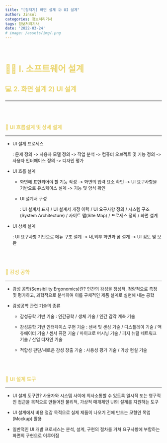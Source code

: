 ```yaml
---
title: "[정처기] 화면 설계 ② UI 설계"
author: Jinsol
categories: 정보처리기사
tags: 정보처리기사
date: '2022-03-24'
# image: /assets/img/.png
---
```


<br>

# <span style="color:#EBD671">**👩‍💻 Ⅰ. 소프트웨어 설계**</span>
## <span style="color:#EBD671">**💻 2. 화면 설계 2) UI 설계**</span>
<hr>

<br> 
<br> 

### <span style="color:#EBD671">**🔎 UI 흐름설계 및 상세 설계**</span>
<hr>

- UI 설계 프로세스

    : 문제 정의 -> 사용자 모델 정의 -> 작업 분석 -> 컴퓨터 오브젝트 및 기능 정의 -> 사용자 인터페이스 정의 -> 디자인 평가

- UI 흐름 설계

    - 화면에 표현되어야 할 기능 작성 -> 화면의 입력 요소 확인 -> UI 요구사항을 기반으로 유스케이스 설계 -> 기능 및 양식 확인

    - UI 설계서 구성 
    
        : UI 설계서 표지 / UI 설계서 개정 이력 / UI 요구사항 정의 / 시스템 구조(System Architecture) / 사이트 맵(Site Map) / 프로세스 정의 / 화면 설계

- UI 상세 설계

    : UI 요구사항 기반으로 메뉴 구조 설계 -> 내,외부 화면과 폼 설계 -> UI 검토 및 보완
    
<br> 
<br> 

### <span style="color:#EBD671">**🔎 감성 공학**</span>
<hr>

- 감성 공학(Sensibility Ergonomics)란? 인간의 감성을 정성적, 정량적으로 측정 및 평가하고, 과학적으로 분석하여 이를 구체적인 제품 설계로 실현해 내는 공학

- 감성공학 관련 기술의 종류

    - 감성공학 기반 기술 : 인간공학 / 생체 기술 / 인간 감각 계측 기술

    - 감성공학 기반 인터페이스 구현 기술 : 센서 및 센싱 기술 / 디스플레이 기술 / 액츄에이터 기술 / 센서 퓨전 기술 / 마이크로 머시닝 기술 / 퍼지 뉴럴 네트워크 기술 / 산업 디자인 기술

    - 적합성 판단/새로운 감성 창출 기술 : 사용성 평가 기술 / 가상 현실 기술
        
<br> 
<br> 

### <span style="color:#EBD671">**🔎 UI 설계 도구**</span>
<hr>

- UI 설계 도구란? 사용자와 시스템 사이에 의사소통할 수 있도록 일시적 또는 영구적인 접근을 목적으로 만들어진 물리적, 가상적 매개체인 UI의 설계를 지원하는 도구

- UI 설계에서 비용 절감 목적으로 실제 제품이 나오기 전에 만드는 모형인 목업(Mockup) 활용

- 일반적인 UI 개발 프로세스는 분석, 설계, 구현의 절차를 거쳐 요구사항에 부합하는 화면의 구현으로 이루어짐